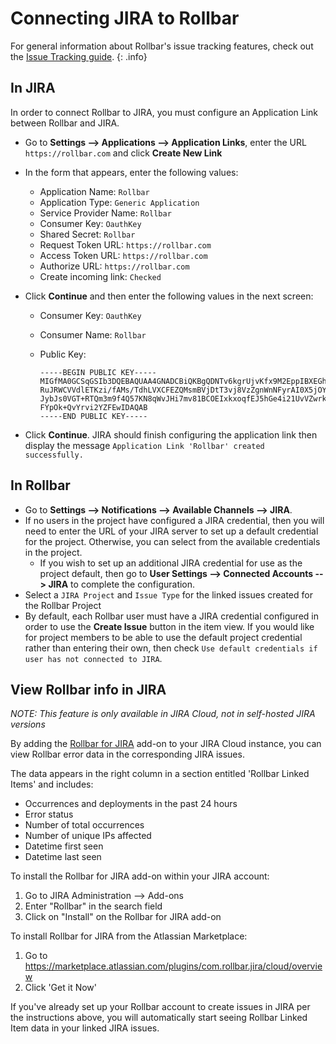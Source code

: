 # Connecting JIRA to Rollbar

For general information about Rollbar's issue tracking features, check out the [Issue Tracking guide](../issue-tracking/). 
{: .info}

## In JIRA

In order to connect Rollbar to JIRA, you must configure an Application Link between Rollbar and JIRA.

* Go to **Settings --> Applications --> Application Links**, enter the URL `https://rollbar.com` and click **Create New Link**
* In the form that appears, enter the following values:
  * Application Name: `Rollbar`
  * Application Type: `Generic Application`
  * Service Provider Name: `Rollbar`
  * Consumer Key: `OauthKey`
  * Shared Secret: `Rollbar`
  * Request Token URL: `https://rollbar.com`
  * Access Token URL: `https://rollbar.com`
  * Authorize URL: `https://rollbar.com`
  * Create incoming link: `Checked`
 
* Click **Continue** and then enter the following values in the next screen:
  * Consumer Key: `OauthKey`
  * Consumer Name: `Rollbar`
  * Public Key: 
    
    ```
    -----BEGIN PUBLIC KEY-----
    MIGfMA0GCSqGSIb3DQEBAQUAA4GNADCBiQKBgQDNTv6kgrUjvKfx9M2EppIBXEGh
    RuJRWCVVdlETKzi/fAMs/TdhLVXCFEZQMsmBVjDtT3vj8VzZgnWnNFyrAI0X5jOY
    JybJs0VGT+RTQm3m9f4Q57KN8qWvJHi7mv81BCOEIxkxoqfEJ5hGe4i21UvVZwrk
    FYpOk+QvYrvi2YZFEwIDAQAB
    -----END PUBLIC KEY-----
    ```

* Click **Continue**.  JIRA should finish configuring the application link then display the message `Application Link 'Rollbar' created successfully.`

## In Rollbar

* Go to **Settings --> Notifications --> Available Channels --> JIRA**.
* If no users in the project have configured a JIRA credential, then you will need to enter the URL of your JIRA server to set up a default credential for the project.  Otherwise, you can select from the available credentials in the project.
  * If you wish to set up an additional JIRA credential for use as the project default, then go to **User Settings --> Connected Accounts --> JIRA** to complete the configuration.
* Select a `JIRA Project` and `Issue Type` for the linked issues created for the Rollbar Project
* By default, each Rollbar user must have a JIRA credential configured in order to use the **Create Issue** button in the item view.  If you would like for project members to be able to use the default project credential rather than entering their own, then check `Use default credentials if user has not connected to JIRA`.


## View Rollbar info in JIRA
_NOTE: This feature is only available in JIRA Cloud, not in self-hosted JIRA versions_

By adding the [Rollbar for JIRA](https://marketplace.atlassian.com/plugins/com.rollbar.jira/cloud/overview)
add-on to your JIRA Cloud instance, you can view Rollbar error data in the corresponding JIRA issues.

The data appears in the right column in a section entitled 'Rollbar Linked Items' and includes:

* Occurrences and deployments in the past 24 hours
* Error status
* Number of total occurrences
* Number of unique IPs affected
* Datetime first seen
* Datetime last seen

To install the Rollbar for JIRA add-on within your JIRA account:

1. Go to JIRA Administration --> Add-ons
2. Enter "Rollbar" in the search field
3. Click on "Install" on the Rollbar for JIRA add-on

To install Rollbar for JIRA from the Atlassian Marketplace:

1. Go to <https://marketplace.atlassian.com/plugins/com.rollbar.jira/cloud/overview>
2. Click 'Get it Now'

If you've already set up your Rollbar account to create issues in JIRA per the instructions above,
you will automatically start seeing Rollbar Linked Item data in your linked JIRA issues.
